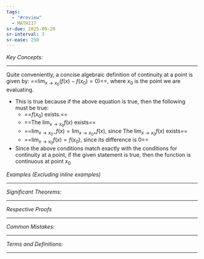 ```yaml
---
tags:
  - "#review"
  - MATH117
sr-due: 2025-09-20
sr-interval: 3
sr-ease: 250
---
```

*Key Concepts:*
___

Quite conveniently, a concise algebraic definition of continuity at a point is given by: ==$\displaystyle \lim_{x \to x_0}(f(x)-f(x_0)=0)$==, where $x_0$ is the point we are evaluating.
- This is true because if the above equation is true, then the following must be true:
	- ==$f(x_0)$ exists.==
	- ==The $\displaystyle \lim_{x \to x_{0}}f(x)$ exists==
	- ==$\displaystyle \lim_{x \to x_{0}-}f(x) = \lim_{x \to x_{0}+}f(x)$, since The $\displaystyle \lim_{x \to x_{0}}f(x)$ exists==
	- ==$\displaystyle \lim_{x \to x_{0}}f(x) = f(x_{0})$, since its difference is 0==
- Since the above conditions match exactly with the conditions for continuity at a point, if the given statement is true, then the function is continuous at point $x_{0}$ <!--SR:!2000-01-01,1,250!2000-01-01,1,250!2025-10-22,3,250!2000-01-01,1,250!2000-01-01,1,250-->


*Examples (Excluding inline examples)* 
___

*Significant Theorems:*
___

*Respective Proofs*
___

*Common Mistakes:*
___

*Terms and Definitions:*
___


